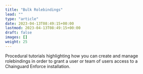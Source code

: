 ```yaml
---
title: "Bulk Rolebindings"
lead: ""
type: "article"
date: 2023-04-13T08:49:15+00:00
lastmod: 2023-04-13T08:49:15+00:00
draft: false
images: []
weight: 25
---
```


Procedural tutorials highlighting how you can create and manage rolebindings in order to grant a user or team of users access to a Chainguard Enforce installation.